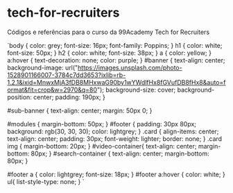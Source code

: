 # tech-for-recruiters
Códigos e referências para o curso da 99Academy Tech for Recruiters

`body {
  color: grey;
  font-size: 16px;
  font-family: Poppins;
}
h1 {
  color: white;
  font-size: 50px;
}
h2 {
  color: white;
  font-size: 38px;
}
a {
  color: yellow;
}
a:hover {
  text-decoration: none;
  color: purple;
}
#banner {
  text-align: center;
  background-image: url("https://images.unsplash.com/photo-1528901166007-3784c7dd3653?ixlib=rb-1.2.1&ixid=MnwxMjA3fDB8MHxwaG90by1wYWdlfHx8fGVufDB8fHx8&auto=format&fit=crop&w=2970&q=80");
  background-size: cover;
  background-position: center;
  padding: 190px;
}

#sub-banner {
  text-align: center;
  margin: 50px 0;
}

#modules {
  margin-bottom: 50px;
}
#footer {
  padding: 30px 80px;
  background: rgb(30, 30, 30);
  color: lightgrey;
}
.card {
  align-items: center;
  text-align: center;
  padding: 30px;
  font-weight: lighter;
  border: none;
}
.card img {
  margin-bottom: 20px;
}
#video-container{
  text-align: center;
  margin-bottom: 80px;
}
#search-container {
  text-align: center;
  margin-bottom: 80px;
}

#footer a {
  color: lightgrey;
  font-size: 18px;
}
#footer a:hover {
  color: white;
}
ul{
  list-style-type: none;
}
`
